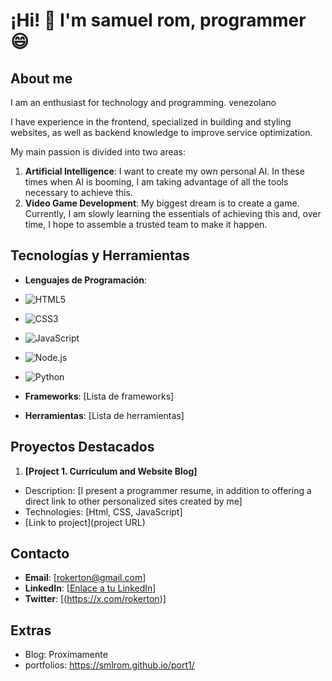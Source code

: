 # ¡Hi! 👋 I'm samuel rom, programmer :smile:

## About me
I am an enthusiast for technology and programming. 
venezolano

I have experience in the frontend, specialized in building and styling websites, as well as backend knowledge to improve service optimization.

My main passion is divided into two areas:

1. **Artificial Intelligence**: I want to create my own personal AI. In these times when AI is booming, I am taking advantage of all the tools necessary to achieve this.
2. **Video Game Development**: My biggest dream is to create a game. Currently, I am slowly learning the essentials of achieving this and, over time, I hope to assemble a trusted team to make it happen.

## Tecnologías y Herramientas
- **Lenguajes de Programación**:
- ![HTML5](https://img.shields.io/badge/HTML5-E34F26?style=for-the-badge&logo=html5&logoColor=white)
- ![CSS3](https://img.shields.io/badge/CSS3-1572B6?style=for-the-badge&logo=css3&logoColor=white)
- ![JavaScript](https://img.shields.io/badge/JavaScript-F7DF1E?style=for-the-badge&logo=javascript&logoColor=black)
- ![Node.js](https://img.shields.io/badge/Node.js-339933?style=for-the-badge&logo=nodedotjs&logoColor=white)
- ![Python](https://img.shields.io/badge/Python-3776AB?style=for-the-badge&logo=python&logoColor=white)

- **Frameworks**: [Lista de frameworks]
- **Herramientas**: [Lista de herramientas]

## Proyectos Destacados
1. **[Project 1. Curriculum and Website Blog]**
 - Description: [I present a programmer resume, in addition to offering a direct link to other personalized sites created by me]
 - Technologies: [Html, CSS, JavaScript]
 - [Link to project](project URL)

## Contacto
- **Email**: [rokerton@gmail.com]
- **LinkedIn**: [[Enlace a tu LinkedIn](https://www.linkedin.com/in/saul-romero-702041222/)]
- **Twitter**: [(https://x.com/rokerton)]

## Extras
- Blog: Proximamente
- portfolios: https://smlrom.github.io/port1/
